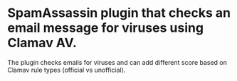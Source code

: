 # SpamAssassin plugin that checks an email message for viruses using Clamav AV.

The plugin checks emails for viruses and can add different score based on Clamav rule types
(official vs unofficial).
